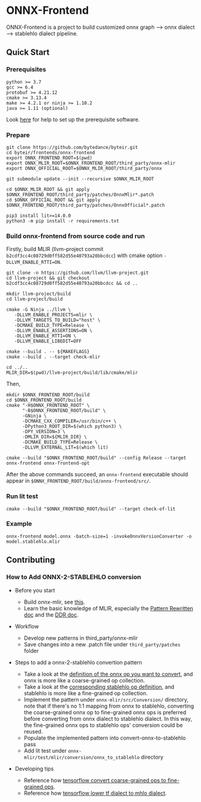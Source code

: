 # ONNX-Frontend

ONNX-Frontend is a project to build customized onnx graph --> onnx dialect --> stablehlo dialect pipeline.

## Quick Start

### Prerequisites
```
python >= 3.7
gcc >= 6.4
protobuf >= 4.21.12
cmake >= 3.13.4
make >= 4.2.1 or ninja >= 1.10.2
java >= 1.11 (optional)
```

Look [here](https://github.com/onnx/onnx-mlir/blob/main/docs/Prerequisite.md) for help to set up the prerequisite software.


### Prepare
```
git clone https://github.com/bytedance/byteir.git
cd byteir/frontends/onnx-frontend
export ONNX_FRONTEND_ROOT=$(pwd)
export ONNX_MLIR_ROOT=$ONNX_FRONTEND_ROOT/third_party/onnx-mlir
export ONNX_OFFICIAL_ROOT=$ONNX_MLIR_ROOT/third_party/onnx

git submodule update --init --recursive $ONNX_MLIR_ROOT

cd $ONNX_MLIR_ROOT && git apply $ONNX_FRONTEND_ROOT/third_party/patches/OnnxMlir*.patch
cd $ONNX_OFFICIAL_ROOT && git apply $ONNX_FRONTEND_ROOT/third_party/patches/OnnxOfficial*.patch

pip3 install lit>=14.0.0
python3 -m pip install -r requirements.txt
```

### Build onnx-frontend from source code and run
Firstly, build MLIR (llvm-project commit `b2cdf3cc4c08729d0ff582d55e40793a20bbcdcc`) with cmake option `-DLLVM_ENABLE_RTTI=ON`.
```
git clone -n https://github.com/llvm/llvm-project.git
cd llvm-project && git checkout b2cdf3cc4c08729d0ff582d55e40793a20bbcdcc && cd ..
```

```
mkdir llvm-project/build
cd llvm-project/build

cmake -G Ninja ../llvm \
   -DLLVM_ENABLE_PROJECTS=mlir \
   -DLLVM_TARGETS_TO_BUILD="host" \
   -DCMAKE_BUILD_TYPE=Release \
   -DLLVM_ENABLE_ASSERTIONS=ON \
   -DLLVM_ENABLE_RTTI=ON \
   -DLLVM_ENABLE_LIBEDIT=OFF

cmake --build . -- ${MAKEFLAGS}
cmake --build . --target check-mlir

cd ../..
MLIR_DIR=$(pwd)/llvm-project/build/lib/cmake/mlir
```

Then,
```
mkdir $ONNX_FRONTEND_ROOT/build
cd $ONNX_FRONTEND_ROOT/build
cmake "-H$ONNX_FRONTEND_ROOT" \
      "-B$ONNX_FRONTEND_ROOT/build" \
      -GNinja \
      -DCMAKE_CXX_COMPILER=/usr/bin/c++ \
      -DPython3_ROOT_DIR=$(which python3) \
      -DPY_VERSION=3 \
      -DMLIR_DIR=${MLIR_DIR} \
      -DCMAKE_BUILD_TYPE=Release \
      -DLLVM_EXTERNAL_LIT=$(which lit)

cmake --build "$ONNX_FRONTEND_ROOT/build" --config Release --target onnx-frontend onnx-frontend-opt
```
After the above commands succeed, an `onnx-frontend` executable should appear in `$ONNX_FRONTEND_ROOT/build/onnx-frontend/src/`.

### Run lit test
```
cmake --build "$ONNX_FRONTEND_ROOT/build" --target check-of-lit
```

### Example
```
onnx-frontend model.onnx -batch-size=1 -invokeOnnxVersionConverter -o model.stablehlo.mlir
```

## Contributing

### How to Add ONNX-2-STABLEHLO conversion
- Before you start
  - Build onnx-mlir, see [this](https://github.com/onnx/onnx-mlir/blob/main/docs/BuildOnLinuxOSX.md).
  - Learn the basic knowledge of MLIR, especially the [Pattern Rewritten doc](https://mlir.llvm.org/docs/PatternRewriter/) and the [DDR doc](https://mlir.llvm.org/docs/DeclarativeRewrites/).

- Workflow
  - Develop new patterns in third_party/onnx-mlir
  - Save changes into a new .patch file under `third_party/patches` folder

- Steps to add a onnx-2-stablehlo convertion pattern

  - Take a look at the [definition of the onnx op you want to convert](https://github.com/onnx/onnx-mlir/blob/main/src/Dialect/ONNX/ONNXOps.td.inc), and onnx is more like a coarse-grained op collection.
  - Take a look at the [corresponding stablehlo op definition](https://github.com/openxla/stablehlo/blob/main/stablehlo/dialect/StablehloOps.td), and stablehlo is more like a fine-grained op collection.
  - Implement the pattern under `onnx-mlir/src/Conversion/` directory, note that if there's no 1:1 mapping from onnx to stablehlo, converting the coarse-grained onnx op to fine-grained onnx ops is preferred before converting from onnx dialect to stablehlo dialect. In this way, the fine-grained onnx ops to stablehlo ops' conversion could be reused.
  - Populate the implemented pattern into convert-onnx-to-stablehlo pass
  - Add lit test under `onnx-mlir/test/mlir/conversion/onnx_to_stablehlo` directory

- Developing tips
  - Reference how [tensorflow convert coarse-grained ops to fine-grained ops](https://github.com/tensorflow/tensorflow/blob/master/tensorflow/compiler/mlir/tensorflow/transforms/lower_tf.cc).
  - Reference how [tensorflow lower tf dialect to mhlo dialect](https://github.com/tensorflow/tensorflow/blob/master/tensorflow/compiler/mlir/xla/transforms/legalize_tf.cc).
